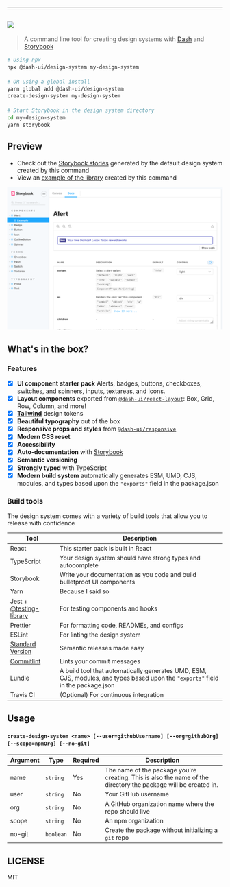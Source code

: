<hr/>
<br/>
<img src='https://github.com/dash-ui/styles/raw/master/assets/logo.png'/>

> A command line tool for creating design systems with [Dash](https://github.com/dash-ui) and [Storybook](https://github.com/storybookjs)

```sh
# Using npx
npx @dash-ui/design-system my-design-system

# OR using a global install
yarn global add @dash-ui/design-system
create-design-system my-design-system

# Start Storybook in the design system directory
cd my-design-system
yarn storybook
```

## Preview

- Check out the [Storybook stories](https://dash-design-system.now.sh) generated by the default design system created by this command
- View an [example of the library](https://github.com/dash-ui/examples/tree/master/design-system) created by this command

![Storybook preview image](https://raw.githubusercontent.com/dash-ui/design-system/master/assets/storybook-preview.png)

## What's in the box?

### Features

- [x] **UI component starter pack** Alerts, badges, buttons, checkboxes, switches,
      and spinners, inputs, textareas, and icons.
- [x] **Layout components** exported from [`@dash-ui/react-layout`](https://github.com/dash-ui/react-layout):
      Box, Grid, Row, Column, and more!
- [x] [**Tailwind**](https://tailwindcss.com/) design tokens
- [x] **Beautiful typography** out of the box
- [x] **Responsive props and styles** from [`@dash-ui/responsive`](https://github.com/dash-ui/responsive)
- [x] **Modern CSS reset**
- [x] **Accessibility**
- [x] **Auto-documentation** with [Storybook](https://github.com/storybookjs)
- [x] **Semantic versioning**
- [x] **Strongly typed** with TypeScript
- [x] **Modern build system** automatically generates ESM, UMD, CJS, modules, and types based
      upon the `"exports"` field in the package.json

### Build tools

The design system comes with a variety of build tools that allow you to release with confidence

| Tool                                                                           | Description                                                                                                                      |
| ------------------------------------------------------------------------------ | -------------------------------------------------------------------------------------------------------------------------------- |
| React                                                                          | This starter pack is built in React                                                                                              |
| TypeScript                                                                     | Your design system should have strong types and autocomplete                                                                     |
| Storybook                                                                      | Write your documentation as you code and build bulletproof UI components                                                         |
| Yarn                                                                           | Because I said so                                                                                                                |
| Jest + [@testing-library](https://github.com/testing-library)                  | For testing components and hooks                                                                                                 |
| Prettier                                                                       | For formatting code, READMEs, and configs                                                                                        |
| ESLint                                                                         | For linting the design system                                                                                                    |
| [Standard Version](https://github.com/conventional-changelog/standard-version) | Semantic releases made easy                                                                                                      |
| [Commitlint](https://github.com/conventional-changelog/commitlint)             | Lints your commit messages                                                                                                       |
| Lundle                                                                         | A build tool that automatically generates UMD, ESM, CJS, modules, and types based upon the `"exports"` field in the package.json |
| Travis CI                                                                      | (Optional) For continuous integration                                                                                            |

## Usage

#### `create-design-system <name> [--user=githubUsername] [--org=githubOrg] [--scope=npmOrg] [--no-git]`

| Argument | Type      | Required | Description                                                                                                     |
| -------- | --------- | -------- | --------------------------------------------------------------------------------------------------------------- |
| name     | `string`  | Yes      | The name of the package you're creating. This is also the name of the directory the package will be created in. |
| user     | `string`  | No       | Your GitHub username                                                                                            |
| org      | `string`  | No       | A GitHub organization name where the repo should live                                                           |
| scope    | `string`  | No       | An npm organization                                                                                             |
| no-git   | `boolean` | No       | Create the package without initializing a `git` repo                                                            |

## LICENSE

MIT
